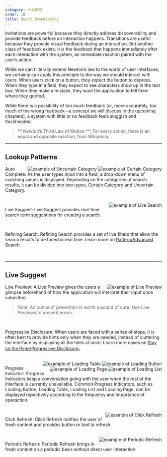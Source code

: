 ```yaml
---
category: 十大原则
order: 10
title: React Immediately
---
```


Invitations are powerful because they directly address discoverability and provide feedback before an interaction happens. Transitions are useful because they provide visual feedback during an interaction. But another class of feedback exists. It is the feedback that happens immediately after each interaction with the system, an immediate reaction paired with the user’s action.

While we can’t literally extend Newton’s law to the world of user interfaces, we certainly can apply this principle to the way we should interact with users. When users click on a button, they expect the button to depress. When they type in a field, they expect to see characters show up in the text box. When they make a mistake, they want the application to tell them where they goofed.

While there is a possibility of too much feedback (or, more accurately, too much of the wrong feedback—a concept we will discuss in the upcoming chapters), a system with little or no feedback feels sluggish and thickheaded. 

> ** Newton’s Third Law of Motion **: For every action, there is an equal and opposite reaction, from Wikipedia.

---

## Lookup Patterns


<img class="preview-img" align="right" alt="example of Certain Category" description="The keyword of the user query is only displayed in three categories, Topics, Questions and Articles." src="https://os.alipayobjects.com/rmsportal/fgQfkNakHrUiAun.png">

<img class="preview-img" align="right" alt="example of Uncertain Category" description="The number of categories the keyword of the user query belongs to is uncetain." src="https://os.alipayobjects.com/rmsportal/hUfCsXwnOsVlskl.png">

Auto Complete: As the user types input into a field, a drop-down menu of matching values is displayed. 
Depending on the categories of search results, it can be divided into two types, Certain Category and Uncertain Category.

<br>

<img class="preview-img" align="right" alt="example of Live Search" description="When the user type a search value, the system instantly displays the search results." src="https://os.alipayobjects.com/rmsportal/OyJCVmOigyXKWCf.png">

Live Suggest: Live Suggest provides real-time search term suggestions for creating a search.

<br>

Refining Search: Refining Search provides a set of live filters that allow the search results to be tuned in real time. Learn more on [Pattern/Advanced Search](/docs/pattern/advanced-search).

<br>

---
## Live Suggest

<img class="preview-img" align="right" alt="example of Live Preview" description="Depending on the type of the input from the user, the system provides instant feedback on password strength and validation." src="https://os.alipayobjects.com/rmsportal/jecYhRgfbHleGDJ.png">

Live Preview: A Live Preview gives the users a glimpse beforehand of how the application will interpret their input once submitted.

>Note: An ounce of prevention is worth a pound of cure. Use Live Previews to prevent errors.

<br>

Progressive Disclosure: When users are faced with a series of steps, it is often best to provide hints only when they are needed, instead of cluttering the interface by displaying all the hints at once. Learn more cases on [Stay on the Page/Progressive Disclosure](/docs/spec/stay#Process-Flows)。

<br>

<img class="preview-img" align="right" alt="example of Loading Button" src="https://os.alipayobjects.com/rmsportal/FBAZGqfeUnDlUtw.png">

<img class="preview-img" align="right" alt="example of Loading Table" src="https://os.alipayobjects.com/rmsportal/FPXsINbTgsuSStI.png">

<img class="preview-img" align="right" alt="example of Loading List" src="https://os.alipayobjects.com/rmsportal/WJqeUHzthTXaHnW.png">

<img class="preview-img" align="right" alt="example of Loading Page" src="https://os.alipayobjects.com/rmsportal/qPWjexSmFfCiLVJ.png">


Progress Indicator: Progress Indicators keep a conversation going with the user when the rest of the interface is currently unavailable. Common Progress Indicators, such as Loading Button, Loading Table, Loading List and Loading Page, can be displayed repectively according to the frequency and importance of operaction.

<br>

<img class="preview-img" align="right" alt="example of Click Refresh" src="https://os.alipayobjects.com/rmsportal/DdmWqoqIFSCSAvq.png">

Click Refresh: Click Refresh notifies the user of fresh content and provides button or tool to refresh.

<br>

<img class="preview-img" align="right" alt="example of Periodic Refresh"  description="The added list item turns to be highlighted and get back to normal in a few seconds." src="https://os.alipayobjects.com/rmsportal/guiuShsfpJzxZQx.png">

Periodic Refresh: Periodic Refresh brings in fresh content on a periodic basis without direct user interaction.
